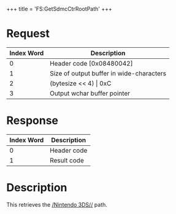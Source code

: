 +++
title = 'FS:GetSdmcCtrRootPath'
+++

# Request

| Index Word | Description                              |
|------------|------------------------------------------|
| 0          | Header code \[0x08480042\]               |
| 1          | Size of output buffer in wide-characters |
| 2          | (bytesize \<\< 4) \| 0xC                 |
| 3          | Output wchar buffer pointer              |

# Response

| Index Word | Description |
|------------|-------------|
| 0          | Header code |
| 1          | Result code |

# Description

This retrieves the [/Nintendo 3DS/<ID0>/<ID1>](SD_Filesystem "wikilink")
path.